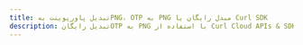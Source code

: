 ---title: تبدیل پاورپوینت بهPNG، OTP به PNG مبدل رایگان یا Curl SDKdescription: تبدیل رایگانOTP به PNG با استفاده از Curl Cloud APIs & SDK. همچنین اسناد Microsoft PowerPoint را در Cloud ایجاد، ویرایش و رندر کنید.---